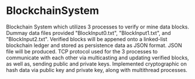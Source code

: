 # BlockchainSystem

Blockchain System which utilizes 3 processes to verify or mine data blocks. Dummay data files provided "BlockInput0.txt", "BlockInput1.txt", and "BlockInput2.txt". 
Verified blocks will be appened onto a linked-list blockchain ledger and stored as persistence data as JSON format. JSON file will be produced. 
TCP protocol used for the 3 processes to communicate with each other via multicasting and updating verified blocks, as well as, sending public and private keys. 
Implemented cryptographic on hash data via public key and private key, along with multithread processes. 
